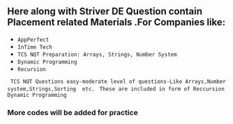 ## Here along with Striver DE Question contain Placement related Materials .For Companies like:
* `AppPerfect`
* `InTime Tech`
* `TCS NQT Preparation: Arrays, Strings, Number System`
* `Dynamic Programming`
* `Recursion`

` TCS NQT Questions easy-moderate level of questions-Like Arrays,Number system,Strings,Sorting  etc.`
` These are included in form of Reccursion Dynamic Programming`

### More codes will be added for practice 